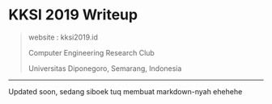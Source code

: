 # KKSI 2019 Writeup

> website : kksi2019.id
>
> Computer Engineering Research Club
>
> Universitas Diponegoro, Semarang, Indonesia

---

Updated soon, sedang siboek tuq membuat markdown-nyah ehehehe
